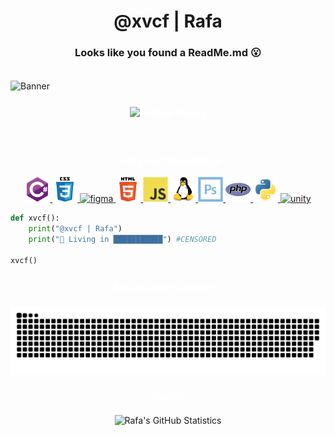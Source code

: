 <h1 align="center" style="font-weight:bold">@xvcf | Rafa</h1>
<h3 align="center">Looks like you found a ReadMe.md 😮</h3><br>

<img align="center" src="https://i.giphy.com/media/1zgzISaYrnMAYRJJEr/giphy.webp" alt="Banner"/>
<h3 align="center" style="font-weight:bold;color:white;">
    <img align="center" src="https://komarev.com/ghpvc/?username=rafaeloxmc&label=Profile%20views&color=993399&style=flat" alt="Profile Views" />
</h3>

<br>
<h3 align="center" style="font-weight:bold;color:white;">
    Using and knowledge
</h3>
<p align="center"> <a href="https://www.w3schools.com/cs/" target="_blank" rel="noreferrer"> <img src="https://raw.githubusercontent.com/devicons/devicon/master/icons/csharp/csharp-original.svg" alt="csharp" width="40" height="40"/> </a> <a href="https://www.w3schools.com/css/" target="_blank" rel="noreferrer"> <img src="https://raw.githubusercontent.com/devicons/devicon/master/icons/css3/css3-original-wordmark.svg" alt="css3" width="40" height="40"/> </a> <a href="https://www.figma.com/" target="_blank" rel="noreferrer"> <img src="https://www.vectorlogo.zone/logos/figma/figma-icon.svg" alt="figma" width="40" height="40"/> </a> </a> <a href="https://www.w3.org/html/" target="_blank" rel="noreferrer"> <img src="https://raw.githubusercontent.com/devicons/devicon/master/icons/html5/html5-original-wordmark.svg" alt="html5" width="40" height="40"/> </a> <a href="https://developer.mozilla.org/en-US/docs/Web/JavaScript" target="_blank" rel="noreferrer"> <img src="https://raw.githubusercontent.com/devicons/devicon/master/icons/javascript/javascript-original.svg" alt="javascript" width="40" height="40"/> </a> <a href="https://www.linux.org/" target="_blank" rel="noreferrer"> <img src="https://raw.githubusercontent.com/devicons/devicon/master/icons/linux/linux-original.svg" alt="linux" width="40" height="40"/> </a> <a href="https://www.photoshop.com/en" target="_blank" rel="noreferrer"> <img src="https://raw.githubusercontent.com/devicons/devicon/master/icons/photoshop/photoshop-line.svg" alt="photoshop" width="40" height="40"/> </a> <a href="https://www.php.net" target="_blank" rel="noreferrer"> <img src="https://raw.githubusercontent.com/devicons/devicon/master/icons/php/php-original.svg" alt="php" width="40" height="40"/> </a> <a href="https://www.python.org" target="_blank" rel="noreferrer"> <img src="https://raw.githubusercontent.com/devicons/devicon/master/icons/python/python-original.svg" alt="python" width="40" height="40"/> </a> <a href="https://unity.com/" target="_blank" rel="noreferrer"> <img src="https://www.vectorlogo.zone/logos/unity3d/unity3d-icon.svg" alt="unity" width="40" height="40"/> </a> </p>

```python
def xvcf():
    print("@xvcf | Rafa")
    print("📍 Living in ███████████") #CENSORED
    
xvcf()
```
<h3 align="center" style="font-weight:bold;color:white;">
    Bad account commits:
</h3>
<h3 align="center" style="font-weight:bold;color:white;">
    <img src="https://raw.githubusercontent.com/RafaeloxMC/RafaeloxMC/3f5eccfd6f17f282021c58d3cf29f6163f6b9727/github-user-contribution.svg">

</h3>

<h3 align="center" style="font-weight:bold;color:white;">
    STATS
</h3>

<p align="center">
<img src="https://github-readme-stats.vercel.app/api?username=rafaeloxmc&show_icons=true&line_height=27&count_private=true&&theme=dark" alt="Rafa's GitHub Statistics" />
</p>
